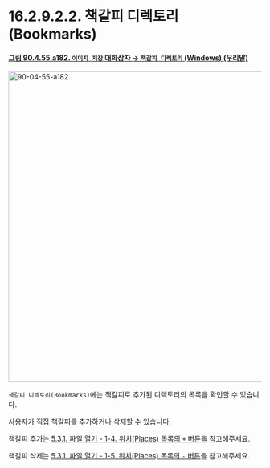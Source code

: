 # 16.2.9.2.2. 책갈피 디렉토리(Bookmarks)

<a id="90-04-55-a182"></a>

#### [그림 90.4.55.a182. `이미지 저장` 대화상자 → `책갈피 디렉토리` (Windows) (우리말)](./90-04-0055-save_image.md#90-04-55-a182)
<img width="707" height="619" alt="90-04-55-a182" src="https://github.com/user-attachments/assets/640be839-04b4-4fb0-8fbb-4516b927c887" />

`책갈피 디렉토리(Bookmarks)`에는 책갈피로 추가된 디렉토리의 목록을 확인할 수 있습니다.

사용자가 직접 책갈피를 추가하거나 삭제할 수 있습니다.

책갈피 추가는 [5.3.1. 파일 열기 - 1-4. 위치(Places) 목록의 `+` 버튼](./05-03-01-00-open-file.md#05-03-01-s1-04)을 참고해주세요.

책갈피 삭제는 [5.3.1. 파일 열기 - 1-5. 위치(Places) 목록의 `-` 버튼](./05-03-01-00-open-file.md#05-03-01-s1-05)을 참고해주세요.
